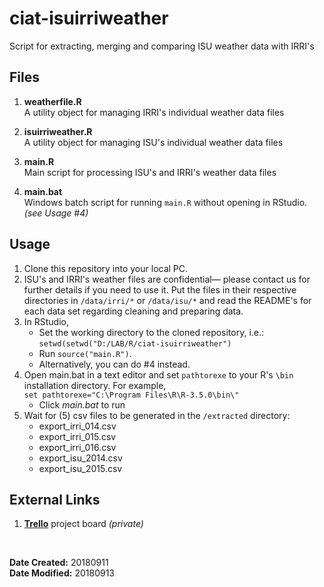 # ciat-isuirriweather
Script for extracting, merging and comparing ISU weather data with IRRI's


## Files

1. **weatherfile.R**<br>
A utility object for managing IRRI's individual weather data files

2. **isuirriweather.R**<br>
A utility object for managing ISU's individual weather data files

3. **main.R**<br>
Main script for processing ISU's and IRRI's weather data files

4. **main.bat**<br>
Windows batch script for running `main.R` without opening in RStudio. *(see Usage #4)*

	

## Usage

1. Clone this repository into your local PC.
2. ISU's and IRRI's weather files are confidential— please contact us for further details if you need to use it.  Put the files in their respective directories in `/data/irri/*` or `/data/isu/*` and read the README's for each data set regarding cleaning and preparing data.
3. In RStudio, 
	- Set the working directory to the cloned repository, i.e.: <br>
		`setwd(setwd("D:/LAB/R/ciat-isuirriweather")`
	- Run `source("main.R")`.
	- Alternatively, you can do #4 instead.
4. Open main.bat in a text editor and set `pathtorexe` to your R's `\bin` installation directory. For example,<br>
	`set pathtorexe="C:\Program Files\R\R-3.5.0\bin\"`
	- Click *main.bat* to run
5. Wait for (5) csv files to be generated in the `/extracted` directory:
	- export\_irri_014.csv 
	- export\_irri_015.csv
	- export\_irri_016.csv
	- export\_isu_2014.csv 
	- export\_isu_2015.csv

## External Links

1. [**Trello**](https://trello.com/b/b7vZQL7i) project board _(private)_

<br>

**Date Created:** 20180911<br>
**Date Modified:** 20180913